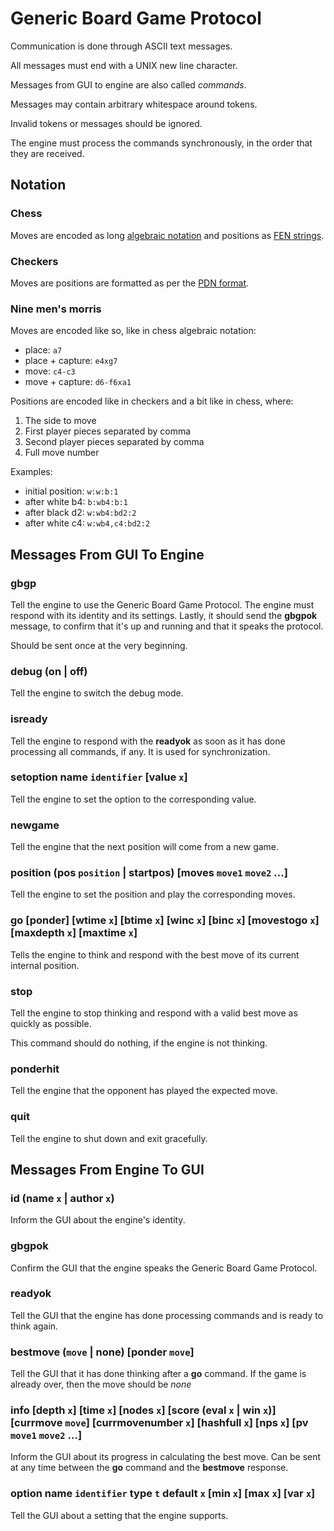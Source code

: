 # Generic Board Game Protocol

Communication is done through ASCII text messages.

All messages must end with a UNIX new line character.

Messages from GUI to engine are also called *commands*.

Messages may contain arbitrary whitespace around tokens.

Invalid tokens or messages should be ignored.

The engine must process the commands synchronously, in the order that they are received.

## Notation

### Chess

Moves are encoded as long [algebraic notation](https://en.wikipedia.org/wiki/Algebraic_notation_(chess))
and positions as [FEN strings](https://en.wikipedia.org/wiki/Forsyth%E2%80%93Edwards_Notation).

### Checkers

Moves are positions are formatted as per the [PDN format](https://en.wikipedia.org/wiki/Portable_Draughts_Notation).

### Nine men's morris

Moves are encoded like so, like in chess algebraic notation:

- place: `a7`
- place + capture: `e4xg7`
- move: `c4-c3`
- move + capture: `d6-f6xa1`

Positions are encoded like in checkers and a bit like in chess, where:

1. The side to move
2. First player pieces separated by comma
3. Second player pieces separated by comma
4. Full move number

Examples:

- initial position: `w:w:b:1`
- after white b4: `b:wb4:b:1`
- after black d2: `w:wb4:bd2:2`
- after white c4: `w:wb4,c4:bd2:2`

## Messages From GUI To Engine

### gbgp

Tell the engine to use the Generic Board Game Protocol. The engine must respond with its identity and its settings.
Lastly, it should send the **gbgpok** message, to confirm that it's up and running and that it speaks the protocol.

Should be sent once at the very beginning.

### debug (on | off)

Tell the engine to switch the debug mode.

### isready

Tell the engine to respond with the **readyok** as soon as it has done processing all commands, if any. It is
used for synchronization.

### setoption name `identifier` [value `x`]

Tell the engine to set the option to the corresponding value.

### newgame

Tell the engine that the next position will come from a new game.

### position (pos `position` | startpos) [moves `move1` `move2` ...]

Tell the engine to set the position and play the corresponding moves.

### go [ponder] [wtime `x`] [btime `x`] [winc `x`] [binc `x`] [movestogo `x`] [maxdepth `x`] [maxtime `x`]

Tells the engine to think and respond with the best move of its current internal position.

### stop

Tell the engine to stop thinking and respond with a valid best move as quickly as possible.

This command should do nothing, if the engine is not thinking.

### ponderhit

Tell the engine that the opponent has played the expected move.

### quit

Tell the engine to shut down and exit gracefully.

## Messages From Engine To GUI

### id (name `x` | author `x`)

Inform the GUI about the engine's identity.

### gbgpok

Confirm the GUI that the engine speaks the Generic Board Game Protocol.

### readyok

Tell the GUI that the engine has done processing commands and is ready to think again.

### bestmove (`move` | none) [ponder `move`]

Tell the GUI that it has done thinking after a **go** command. If the game is already over, then the move should
be *none*

### info [depth `x`] [time `x`] [nodes `x`] [score (eval `x` | win `x`)] [currmove `move`] [currmovenumber `x`] [hashfull `x`] [nps `x`] [pv `move1` `move2` ...]

Inform the GUI about its progress in calculating the best move. Can be sent at any time between the **go**
command and the **bestmove** response.

### option name `identifier` type `t` default `x` [min `x`] [max `x`] [var `x`]

Tell the GUI about a setting that the engine supports.
